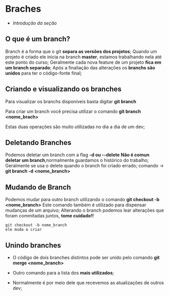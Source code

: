 # Braches

* _Introdução da seção_

## O que é um branch?

Branch é a forma que o git **separa as versões dos projetos**;
Quando um projeto é criado ele inicia na branch **master**, estamos trabalhando nela até este ponto do curso;
Geralmente cada nova feature de um projeto **fica em um branch separado**;
Após a finaliação das alterações os **branchs são unidos** para ter o código-fonte final;

## Criando e visualizando os branches

Para visualizar os branchs disponíveis basta digitar **git branch**

Para criar um branch você precisa utilizar o comando **git branch <nome_brach>**

Estas duas operações são muito utilizadas no dia a dia de um dev;

## Deletando Branches

Podemos deletar um branch com a flag **-d ou --delete**
**Não é comun deletar um branch**,normalmente guardamos o histórico do trabalho;
Geralmente se usa o delete quando o branch foi criado errado;
comando ->
**git branch -d <nome_branch>**

## Mudando de Branch

Podemos mudar para outro branch utilizando o comando **git checkout -b <nome_branch>**
Este comando também é utilizado para dispensar mudanças de um arquivo;
Alterando o branch podemos lear alterações que foram commitadas juntos, **tome cuidado!!**

```comandos
git checkout -b nome_branch 
ele muda e criar
```

## Unindo branches

* O código de dois branches distintos pode ser unido pelo comando **git merge <nome_branch>**

* Outro comando para a lista dos **mais utilizados**;

* Normalmente é por meio dele que recevemos as atualizações de outros dev;
